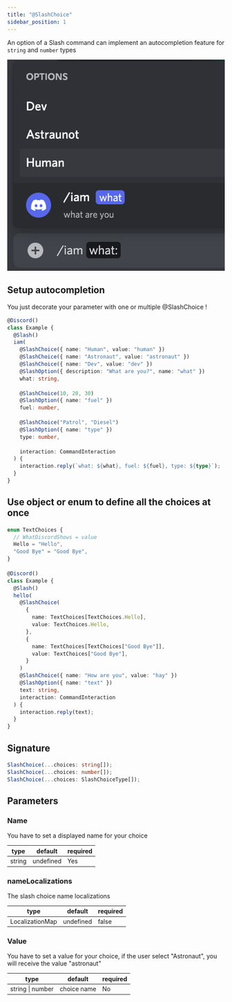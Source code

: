 ```yaml
---
title: "@SlashChoice"
sidebar_position: 1
---
```


An option of a Slash command can implement an autocompletion feature for `string` and `number` types

![](../../../../static/img/choices.png)

## Setup autocompletion

You just decorate your parameter with one or multiple @SlashChoice !

```ts
@Discord()
class Example {
  @Slash()
  iam(
    @SlashChoice({ name: "Human", value: "human" })
    @SlashChoice({ name: "Astronaut", value: "astronaut" })
    @SlashChoice({ name: "Dev", value: "dev" })
    @SlashOption({ description: "What are you?", name: "what" })
    what: string,

    @SlashChoice(10, 20, 30)
    @SlashOption({ name: "fuel" })
    fuel: number,

    @SlashChoice("Patrol", "Diesel")
    @SlashOption({ name: "type" })
    type: number,

    interaction: CommandInteraction
  ) {
    interaction.reply(`what: ${what}, fuel: ${fuel}, type: ${type}`);
  }
}
```

## Use object or enum to define all the choices at once

```ts
enum TextChoices {
  // WhatDiscordShows = value
  Hello = "Hello",
  "Good Bye" = "Good Bye",
}

@Discord()
class Example {
  @Slash()
  hello(
    @SlashChoice(
      {
        name: TextChoices[TextChoices.Hello],
        value: TextChoices.Hello,
      },
      {
        name: TextChoices[TextChoices["Good Bye"]],
        value: TextChoices["Good Bye"],
      }
    )
    @SlashChoice({ name: "How are you", value: "hay" })
    @SlashOption({ name: "text" })
    text: string,
    interaction: CommandInteraction
  ) {
    interaction.reply(text);
  }
}
```

## Signature

```ts
SlashChoice(...choices: string[]);
SlashChoice(...choices: number[]);
SlashChoice(...choices: SlashChoiceType[]);
```

## Parameters

### Name

You have to set a displayed name for your choice

| type   | default   | required |
| ------ | --------- | -------- |
| string | undefined | Yes      |

### nameLocalizations

The slash choice name localizations

| type            | default   | required |
| --------------- | --------- | -------- |
| LocalizationMap | undefined | false    |

### Value

You have to set a value for your choice, if the user select "Astronaut", you will receive the value "astronaut"

| type             | default     | required |
| ---------------- | ----------- | -------- |
| string \| number | choice name | No       |
